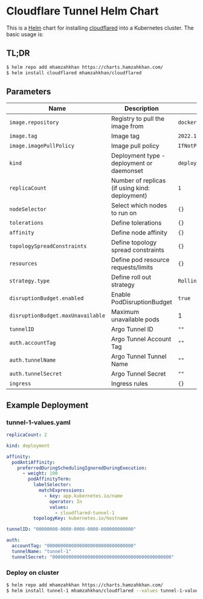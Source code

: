 # Cloudflare Tunnel Helm Chart

This is a [Helm](https://helm.sh/) chart for installing [cloudflared](https://github.com/cloudflare/cloudflared) into a Kubernetes cluster. The basic usage is:

## TL;DR

```bash
$ helm repo add mhamzahkhan https://charts.hamzahkhan.com/
$ helm install cloudflared mhamzahkhan/cloudflared
```

## Parameters

| Name | Description | Value |
| --- | --- | --- |
| `image.repository` | Registry to pull the image from | `docker.io/cloudflare/cloudflared` |
| `image.tag` | Image tag | `2022.11.0` |
| `image.imagePullPolicy` | Image pull policy | `IfNotPresent` |
| `kind` | Deployment type - deployment or daemonset | `deployment` |
| `replicaCount` | Number of replicas (if using kind: deployment) | `1` |
| `nodeSelector` | Select which nodes to run on | `{}` |
| `tolerations` | Define tolerations | `{}` |
| `affinity` | Define node affinity | `{}` |
| `topologySpreadConstraints` | Define topology spread constraints | `{}` |
| `resources` | Define pod resource requests/limits | `{}` |
| `strategy.type` | Define roll out strategy | `RollingUpdate` |
| `disruptionBudget.enabled` | Enable PodDisruptionBudget | `true` |
| `disruptionBudget.maxUnavailable` | Maximum unavailable pods | 1 |
| `tunnelID` | Argo Tunnel ID | `""` |
| `auth.accountTag` | Argo Tunnel Account Tag | `""` |
| `auth.tunnelName` | Argo Tunnel Tunnel Name | `""` |
| `auth.tunnelSecret` | Argo Tunnel Secret | `""` |
| `ingress` | Ingress rules | `{}` |

## Example Deployment

### tunnel-1-values.yaml
```yaml
replicaCount: 2

kind: deployment

affinity:
  podAntiAffinity:
    preferredDuringSchedulingIgnoredDuringExecution:
      - weight: 100
        podAffinityTerm:
          labelSelector:
            matchExpressions:
              - key: app.kubernetes.io/name
                operator: In
                values:
                  - cloudflared-tunnel-1
          topologyKey: kubernetes.io/hostname

tunnelID: "00000000-0000-0000-0000-000000000000"

auth:
  accountTag: "00000000000000000000000000000000"
  tunnelName: "tunnel-1"
  tunnelSecret: "00000000000000000000000000000000000000000000"
```

### Deploy on cluster
```bash
$ helm repo add mhamzahkhan https://charts.hamzahkhan.com/
$ helm install tunnel-1 mhamzahkhan/cloudflared --values tunnel-1-values.yaml
```
